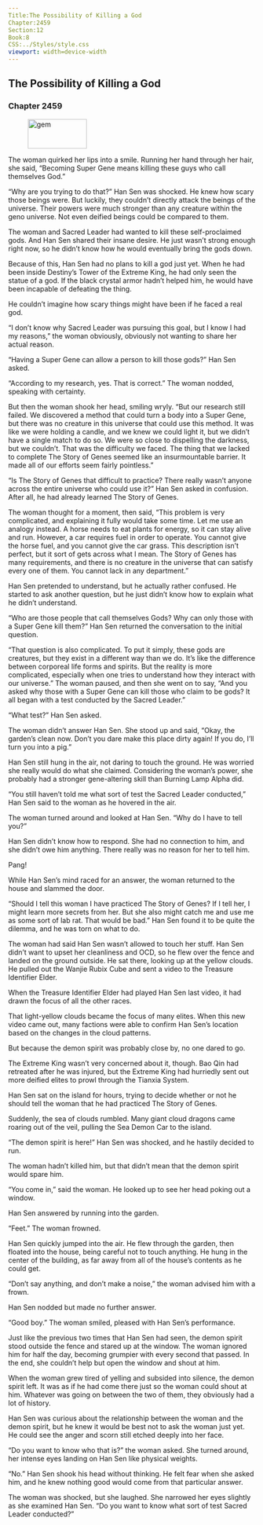 ```yaml
---
Title:The Possibility of Killing a God 
Chapter:2459 
Section:12 
Book:8 
CSS:../Styles/style.css 
viewport: width=device-width
---
```

  
## The Possibility of Killing a God
### Chapter 2459
  
<figure>
	<img src="../Images/gem.gif" alt="gem" id="gem" width="120" height="60" />
</figure>
  

  
The woman quirked her lips into a smile. Running her hand through her hair, she said, “Becoming Super Gene means killing these guys who call themselves God.”

“Why are you trying to do that?” Han Sen was shocked. He knew how scary those beings were. But luckily, they couldn’t directly attack the beings of the universe. Their powers were much stronger than any creature within the geno universe. Not even deified beings could be compared to them.

The woman and Sacred Leader had wanted to kill these self-proclaimed gods. And Han Sen shared their insane desire. He just wasn’t strong enough right now, so he didn’t know how he would eventually bring the gods down.

Because of this, Han Sen had no plans to kill a god just yet. When he had been inside Destiny’s Tower of the Extreme King, he had only seen the statue of a god. If the black crystal armor hadn’t helped him, he would have been incapable of defeating the thing.

He couldn’t imagine how scary things might have been if he faced a real god.

“I don’t know why Sacred Leader was pursuing this goal, but I know I had my reasons,” the woman obviously, obviously not wanting to share her actual reason.

“Having a Super Gene can allow a person to kill those gods?” Han Sen asked.

“According to my research, yes. That is correct.” The woman nodded, speaking with certainty.

But then the woman shook her head, smiling wryly. “But our research still failed. We discovered a method that could turn a body into a Super Gene, but there was no creature in this universe that could use this method. It was like we were holding a candle, and we knew we could light it, but we didn’t have a single match to do so. We were so close to dispelling the darkness, but we couldn’t. That was the difficulty we faced. The thing that we lacked to complete The Story of Genes seemed like an insurmountable barrier. It made all of our efforts seem fairly pointless.”

“Is The Story of Genes that difficult to practice? There really wasn’t anyone across the entire universe who could use it?” Han Sen asked in confusion. After all, he had already learned The Story of Genes.

The woman thought for a moment, then said, “This problem is very complicated, and explaining it fully would take some time. Let me use an analogy instead. A horse needs to eat plants for energy, so it can stay alive and run. However, a car requires fuel in order to operate. You cannot give the horse fuel, and you cannot give the car grass. This description isn’t perfect, but it sort of gets across what I mean. The Story of Genes has many requirements, and there is no creature in the universe that can satisfy every one of them. You cannot lack in any department.”

Han Sen pretended to understand, but he actually rather confused. He started to ask another question, but he just didn’t know how to explain what he didn’t understand.

“Who are those people that call themselves Gods? Why can only those with a Super Gene kill them?” Han Sen returned the conversation to the initial question.

“That question is also complicated. To put it simply, these gods are creatures, but they exist in a different way than we do. It’s like the difference between corporeal life forms and spirits. But the reality is more complicated, especially when one tries to understand how they interact with our universe.” The woman paused, and then she went on to say, “And you asked why those with a Super Gene can kill those who claim to be gods? It all began with a test conducted by the Sacred Leader.”

“What test?” Han Sen asked.

The woman didn’t answer Han Sen. She stood up and said, “Okay, the garden’s clean now. Don’t you dare make this place dirty again! If you do, I’ll turn you into a pig.”

Han Sen still hung in the air, not daring to touch the ground. He was worried she really would do what she claimed. Considering the woman’s power, she probably had a stronger gene-altering skill than Burning Lamp Alpha did.

“You still haven’t told me what sort of test the Sacred Leader conducted,” Han Sen said to the woman as he hovered in the air.

The woman turned around and looked at Han Sen. “Why do I have to tell you?”

Han Sen didn’t know how to respond. She had no connection to him, and she didn’t owe him anything. There really was no reason for her to tell him.

Pang!

While Han Sen’s mind raced for an answer, the woman returned to the house and slammed the door.

“Should I tell this woman I have practiced The Story of Genes? If I tell her, I might learn more secrets from her. But she also might catch me and use me as some sort of lab rat. That would be bad.” Han Sen found it to be quite the dilemma, and he was torn on what to do.

The woman had said Han Sen wasn’t allowed to touch her stuff. Han Sen didn’t want to upset her cleanliness and OCD, so he flew over the fence and landed on the ground outside. He sat there, looking up at the yellow clouds. He pulled out the Wanjie Rubix Cube and sent a video to the Treasure Identifier Elder.

When the Treasure Identifier Elder had played Han Sen last video, it had drawn the focus of all the other races.

That light-yellow clouds became the focus of many elites. When this new video came out, many factions were able to confirm Han Sen’s location based on the changes in the cloud patterns.

But because the demon spirit was probably close by, no one dared to go.

The Extreme King wasn’t very concerned about it, though. Bao Qin had retreated after he was injured, but the Extreme King had hurriedly sent out more deified elites to prowl through the Tianxia System.

Han Sen sat on the island for hours, trying to decide whether or not he should tell the woman that he had practiced The Story of Genes.

Suddenly, the sea of clouds rumbled. Many giant cloud dragons came roaring out of the veil, pulling the Sea Demon Car to the island.

“The demon spirit is here!” Han Sen was shocked, and he hastily decided to run.

The woman hadn’t killed him, but that didn’t mean that the demon spirit would spare him.

“You come in,” said the woman. He looked up to see her head poking out a window.

Han Sen answered by running into the garden.

“Feet.” The woman frowned.

Han Sen quickly jumped into the air. He flew through the garden, then floated into the house, being careful not to touch anything. He hung in the center of the building, as far away from all of the house’s contents as he could get.

“Don’t say anything, and don’t make a noise,” the woman advised him with a frown.

Han Sen nodded but made no further answer.

“Good boy.” The woman smiled, pleased with Han Sen’s performance.

Just like the previous two times that Han Sen had seen, the demon spirit stood outside the fence and stared up at the window. The woman ignored him for half the day, becoming grumpier with every second that passed. In the end, she couldn’t help but open the window and shout at him.

When the woman grew tired of yelling and subsided into silence, the demon spirit left. It was as if he had come there just so the woman could shout at him. Whatever was going on between the two of them, they obviously had a lot of history.

Han Sen was curious about the relationship between the woman and the demon spirit, but he knew it would be best not to ask the woman just yet. He could see the anger and scorn still etched deeply into her face.

“Do you want to know who that is?” the woman asked. She turned around, her intense eyes landing on Han Sen like physical weights.

“No.” Han Sen shook his head without thinking. He felt fear when she asked him, and he knew nothing good would come from that particular answer.

The woman was shocked, but she laughed. She narrowed her eyes slightly as she examined Han Sen. “Do you want to know what sort of test Sacred Leader conducted?”